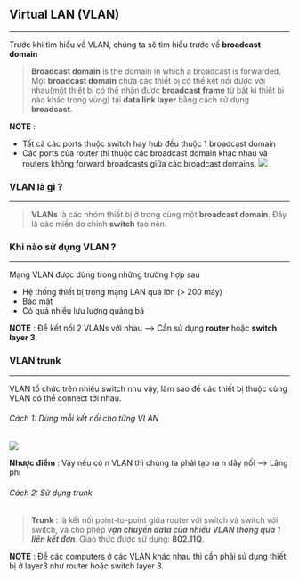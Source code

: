 ## Virtual LAN (VLAN)
___
Trước khi tìm hiểu về VLAN, chúng ta sẽ tìm hiểu trước về **broadcast domain** 
> **Broadcast domain** is the domain in which a broadcast is forwarded. Một **broadcast domain** chứa các thiết bị có thể kết nối được với nhau(một thiết bị có thể nhận được **broadcast frame** từ bất kì thiết bị nào khác trong vùng) tại **data link layer** bằng cách sử dụng **broadcast**.

**NOTE** : 
+ Tất cả các ports thuộc switch hay hub đều thuộc 1 broadcast domain
+ Các ports của router thì thuộc các broadcast domain khác nhau và routers không forward broadcasts giữa các broadcast domains.
![](https://study-ccna.com/wp-content/images/broadcast_domains.jpg)

### VLAN là gì ?
___
> **VLANs** là các nhóm thiết bị ở trong cùng một **broadcast domain**. Đây là các miền do chính **switch** tạo nên.

### Khi nào sử dụng VLAN ?
___
Mạng VLAN được dùng trong những trường hợp sau
+ Hệ thống thiết bị trong mạng LAN quá lớn (>  200 máy)
+ Bảo mật
+ Có quá nhiều lưu lượng quảng bá

**NOTE** : Để kết nối 2 VLANs với nhau -->  Cần sử dụng **router** hoặc **switch layer 3**.

### VLAN trunk
___
VLAN tổ chức trên nhiều switch như vậy, làm sao để các thiết bị thuộc cùng VLAN có thể connect tới nhau.
###### Cách 1: Dùng mỗi kết nối cho từng VLAN
![](https://www.totolink.vn/public/uploads/img_article/vtplagivlantrunkingprotocollagiduongtrunklagi.png)

**Nhược điểm** : Vậy nếu có n VLAN thì chúng ta phải tạo ra n dây nối --> Lãng phí
###### Cách 2: Sử dụng trunk
> **Trunk** : là kết nối point-to-point giữa router với switch và switch với switch, và cho phép ***vận chuyển data của nhiều VLAN thông qua 1 liên kết đơn***. Giao thức được sử dụng: **802.11Q**.

**NOTE** : Để các computers ở các VLAN khác nhau thì cần phải sử dụng thiết bị ở layer3 như router hoặc switch layer 3.
